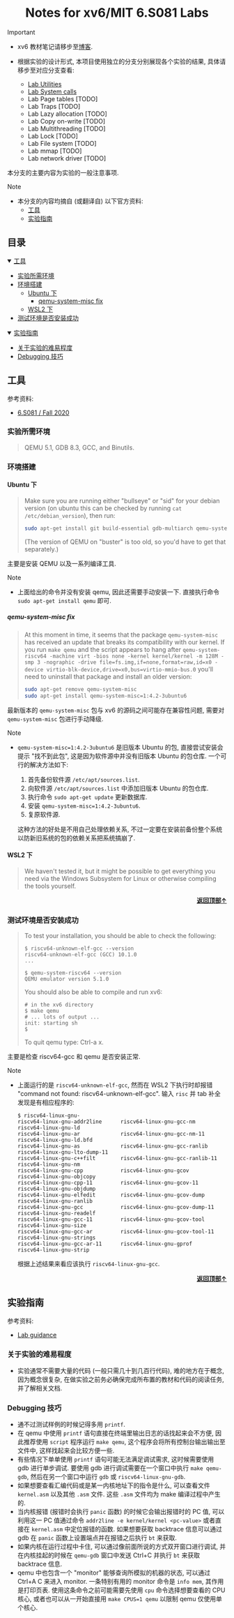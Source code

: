 # <div align="center">Notes for xv6/MIT 6.S081 Labs</div>

> [!IMPORTANT]
>
> - xv6 教材笔记请移步至[博客](https://xubinh.github.io/tags/xv6/).
>
> - 根据实验的设计形式, 本项目使用独立的分支分别展现各个实验的结果, 具体请移步至对应分支查看:
>   - [Lab Utilities](https://github.com/xubinh/MIT-6S081/tree/util)
>   - [Lab System calls](https://github.com/xubinh/MIT-6S081/tree/syscall)
>   - Lab Page tables [TODO]
>   - Lab Traps [TODO]
>   - Lab Lazy allocation [TODO]
>   - Lab Copy on-write [TODO]
>   - Lab Multithreading [TODO]
>   - Lab Lock [TODO]
>   - Lab File system [TODO]
>   - Lab mmap [TODO]
>   - Lab network driver [TODO]

本分支的主要内容为实验的一般注意事项.

> [!NOTE]
>
> - 本分支的内容均摘自 (或翻译自) 以下官方资料:
>   - [工具](https://pdos.csail.mit.edu/6.1810/2020/tools.html)
>   - [实验指南](https://pdos.csail.mit.edu/6.1810/2020/labs/guidance.html)

## <a id="toc"></a>目录

<details open="open"><summary><a href="#1">工具</a></summary>

- <a href="#1.1">实验所需环境</a>
- <a href="#1.2">环境搭建</a>
  - <a href="#1.2.1">Ubuntu 下</a>
    - <a href="#1.2.1.1">qemu-system-misc fix</a>
  - <a href="#1.2.2">WSL2 下</a>
- <a href="#1.3">测试环境是否安装成功</a>

</details>
<details open="open"><summary><a href="#2">实验指南</a></summary>

- <a href="#2.1">关于实验的难易程度</a>
- <a href="#2.2">Debugging 技巧</a>

</details>

## <a id="1"></a>工具

参考资料:

- [6.S081 / Fall 2020](https://pdos.csail.mit.edu/6.1810/2020/tools.html)

### <a id="1.1"></a>实验所需环境

> QEMU 5.1, GDB 8.3, GCC, and Binutils.

### <a id="1.2"></a>环境搭建

#### <a id="1.2.1"></a>Ubuntu 下

> Make sure you are running either "bullseye" or "sid" for your debian version (on ubuntu this can be checked by running `cat /etc/debian_version`), then run:
>
> ```bash
> sudo apt-get install git build-essential gdb-multiarch qemu-system-misc gcc-riscv64-linux-gnu binutils-riscv64-linux-gnu
> ```
>
> (The version of QEMU on "buster" is too old, so you'd have to get that separately.)

主要是安装 QEMU 以及一系列编译工具.

> [!NOTE]
>
> - 上面给出的命令并没有安装 qemu, 因此还需要手动安装一下. 直接执行命令 `sudo apt-get install qemu` 即可.

##### <a id="1.2.1.1"></a>qemu-system-misc fix

> At this moment in time, it seems that the package `qemu-system-misc` has received an update that breaks its compatibility with our kernel. If you run `make qemu` and the script appears to hang after
> `qemu-system-riscv64 -machine virt -bios none -kernel kernel/kernel -m 128M -smp 3 -nographic -drive file=fs.img,if=none,format=raw,id=x0 -device virtio-blk-device,drive=x0,bus=virtio-mmio-bus.0`
> you'll need to uninstall that package and install an older version:
>
> ```bash
> sudo apt-get remove qemu-system-misc
> sudo apt-get install qemu-system-misc=1:4.2-3ubuntu6
> ```

最新版本的 `qemu-system-misc` 包与 xv6 的源码之间可能存在兼容性问题, 需要对 `qemu-system-misc` 包进行手动降级.

> [!NOTE]
>
> - `qemu-system-misc=1:4.2-3ubuntu6` 是旧版本 Ubuntu 的包, 直接尝试安装会提示 "找不到此包", 这是因为软件源中并没有旧版本 Ubuntu 的包仓库. 一个可行的解决方法如下:
>   1. 首先备份软件源 `/etc/apt/sources.list`.
>   1. 向软件源 `/etc/apt/sources.list` 中添加旧版本 Ubuntu 的包仓库.
>   1. 执行命令 `sudo apt-get update` 更新数据库.
>   1. 安装 `qemu-system-misc=1:4.2-3ubuntu6`.
>   1. 复原软件源.
>
>   这种方法的好处是不用自己处理依赖关系, 不过一定要在安装前备份整个系统以防新旧系统的包的依赖关系把系统搞崩了.

#### <a id="1.2.2"></a>WSL2 下

> We haven't tested it, but it might be possible to get everything you need via the Windows Subsystem for Linux or otherwise compiling the tools yourself.

<div align="right"><b><a href="#toc">返回顶部↑</a></b></div>

### <a id="1.3"></a>测试环境是否安装成功

> To test your installation, you should be able to check the following:
>
> ```text
> $ riscv64-unknown-elf-gcc --version
> riscv64-unknown-elf-gcc (GCC) 10.1.0
> ...
>
> $ qemu-system-riscv64 --version
> QEMU emulator version 5.1.0
> ```
>
> You should also be able to compile and run xv6:
>
> ```text
> # in the xv6 directory
> $ make qemu
> # ... lots of output ...
> init: starting sh
> $
> ```
>
> To quit qemu type: Ctrl-a x.

主要是检查 riscv64-gcc 和 qemu 是否安装正常.

> [!NOTE]
>
> - 上面运行的是 `riscv64-unknown-elf-gcc`, 然而在 WSL2 下执行时却报错 "command not found: riscv64-unknown-elf-gcc". 输入 `risc` 并 tab 补全发现是有相应程序的:
>
>   ```text
>   $ riscv64-linux-gnu-                                                            
>   riscv64-linux-gnu-addr2line      riscv64-linux-gnu-gcc-nm         riscv64-linux-gnu-ld
>   riscv64-linux-gnu-ar             riscv64-linux-gnu-gcc-nm-11      riscv64-linux-gnu-ld.bfd
>   riscv64-linux-gnu-as             riscv64-linux-gnu-gcc-ranlib     riscv64-linux-gnu-lto-dump-11
>   riscv64-linux-gnu-c++filt        riscv64-linux-gnu-gcc-ranlib-11  riscv64-linux-gnu-nm
>   riscv64-linux-gnu-cpp            riscv64-linux-gnu-gcov           riscv64-linux-gnu-objcopy
>   riscv64-linux-gnu-cpp-11         riscv64-linux-gnu-gcov-11        riscv64-linux-gnu-objdump
>   riscv64-linux-gnu-elfedit        riscv64-linux-gnu-gcov-dump      riscv64-linux-gnu-ranlib
>   riscv64-linux-gnu-gcc            riscv64-linux-gnu-gcov-dump-11   riscv64-linux-gnu-readelf
>   riscv64-linux-gnu-gcc-11         riscv64-linux-gnu-gcov-tool      riscv64-linux-gnu-size
>   riscv64-linux-gnu-gcc-ar         riscv64-linux-gnu-gcov-tool-11   riscv64-linux-gnu-strings
>   riscv64-linux-gnu-gcc-ar-11      riscv64-linux-gnu-gprof          riscv64-linux-gnu-strip
>   ```
> 
>   根据上述结果来看应该执行 `riscv64-linux-gnu-gcc`.

<div align="right"><b><a href="#toc">返回顶部↑</a></b></div>

## <a id="2"></a>实验指南

参考资料:

- [Lab guidance](https://pdos.csail.mit.edu/6.1810/2020/labs/guidance.html)

### <a id="2.1"></a>关于实验的难易程度

- 实验通常不需要大量的代码 (一般只需几十到几百行代码), 难的地方在于概念, 因为概念很复杂, 在做实验之前务必确保完成所布置的教材和代码的阅读任务, 并了解相关文档.

### <a id="2.2"></a>Debugging 技巧

- 通不过测试样例的时候记得多用 `printf`.
- 在 qemu 中使用 `printf` 语句直接在终端里输出日志的话找起来会不方便, 因此推荐使用 `script` 程序运行 `make qemu`, 这个程序会将所有控制台输出输出至文件中, 这样找起来会比较方便一些.
- 有些情况下单单使用 `printf` 语句可能无法满足调试需求, 这时候需要使用 gdb 进行单步调试. 要使用 gdb 进行调试需要在一个窗口中执行 `make qemu-gdb`, 然后在另一个窗口中运行 `gdb` 或 `riscv64-linux-gnu-gdb`.
- 如果想要查看汇编代码或是某一内核地址下的指令是什么, 可以查看文件 `kernel.asm` 以及其他 `.asm` 文件. 这些 `.asm` 文件均为 make 编译过程中产生的.
- 当内核报错 (报错时会执行 `panic` 函数) 的时候它会输出报错时的 PC 值, 可以利用这一 PC 值通过命令 `addr2line -e kernel/kernel <pc-value>` 或者直接在 `kernel.asm` 中定位报错的函数. 如果想要获取 backtrace 信息可以通过 gdb 在 `panic` 函数上设置端点并在报错之后执行 `bt` 来获取.
- 如果内核在运行过程中卡住, 可以通过像前面所说的方式双开窗口进行调试, 并在内核挂起的时候在 `qemu-gdb` 窗口中发送 Ctrl+C 并执行 `bt` 来获取 backtrace 信息.
- qemu 中也包含一个 "monitor" 能够查询所模拟的机器的状态, 可以通过 Ctrl+A C 来进入 monitor. 一条特别有用的 monitor 命令是 `info mem`, 其作用是打印页表. 使用这条命令之前可能需要先使用 `cpu` 命令选择想要查看的 CPU 核心, 或者也可以从一开始直接用 `make CPUS=1 qemu` 以限制 qemu 仅使用单个核心.
